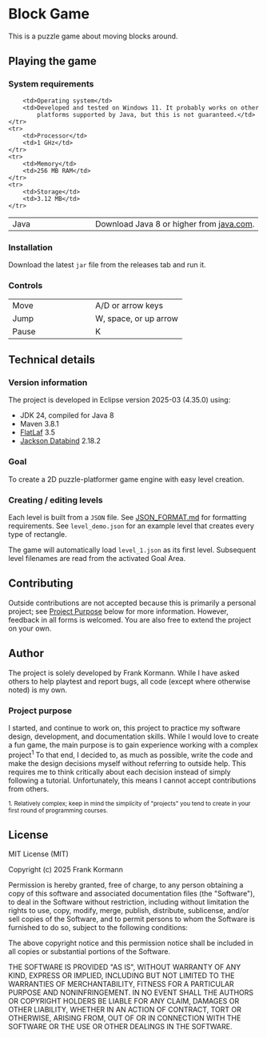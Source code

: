 <style>
	td {
		min-width: 150px;
	}
</style>

# Block Game

This is a puzzle game about moving blocks around.

## Playing the game

### System requirements

<table>
	<tr>
		<td>Java</td>
		<td>Download Java 8 or higher from
			<a href="https://www.java.com/en/download/">java.com</a>.</td>
	</tr>
	<tr>

		<td>Operating system</td>
		<td>Developed and tested on Windows 11. It probably works on other
			platforms supported by Java, but this is not guaranteed.</td>
	</tr>
	<tr>
		<td>Processor</td>
		<td>1 GHz</td>
	</tr>
	<tr>
		<td>Memory</td>
		<td>256 MB RAM</td>
	</tr>
	<tr>
		<td>Storage</td>
		<td>3.12 MB</td>
	</tr>
</table>

### Installation

Download the latest `jar` file from the releases tab and run it.

### Controls

<table>
	<tr>
		<td>Move</td>
		<td>A/D or arrow keys</td>
	</tr>
	<tr>
		<td>Jump</td>
		<td>W, space, or up arrow</td>
	</tr>
	<tr>
		<td>Pause</td>
		<td>K</td>
	</tr>
</table>

## Technical details

### Version information

The project is developed in Eclipse version 2025-03 (4.35.0) using:

- JDK 24, compiled for Java 8
- Maven 3.8.1
- [FlatLaf](https://github.com/JFormDesigner/FlatLaf) 3.5
- [Jackson Databind](https://github.com/FasterXML/jackson-databind/) 2.18.2

### Goal

To create a 2D puzzle-platformer game engine with easy level creation.

### Creating / editing levels

Each level is built from a `JSON` file. See [JSON_FORMAT.md](JSON_FORMAT.md) for
formatting requirements. See `level_demo.json` for an example level that creates
every type of rectangle.

The game will automatically load `level_1.json` as its first level. Subsequent
level filenames are read from the activated Goal Area.

## Contributing

Outside contributions are not accepted because this is primarily a personal
project; see [Project Purpose](#project-purpose) below for more information.
However, feedback in all forms is welcomed. You are also free to extend the
project on your own.

## Author

The project is solely developed by Frank Kormann. While I have asked others to
help playtest and report bugs, all code (except where otherwise noted) is my own.

### Project purpose

I started, and continue to work on, this project to practice my software design,
development, and documentation skills. While I would love to create a fun game,
the main purpose is to gain experience working with a complex project<sup>1</sup>
To that end, I decided to, as much as possible, write the code and make the
design decisions myself without referring to outside help. This requires me to
think critically about each decision instead of simply following a tutorial.
Unfortunately, this means I cannot accept contributions from others.

<sup>1. Relatively complex; keep in mind the simplicity of "projects" you tend
to create in your first round of programming courses.</sup>

## License

MIT License (MIT)

Copyright (c) 2025 Frank Kormann

Permission is hereby granted, free of charge, to any person obtaining a copy of
this software and associated documentation files (the "Software"), to deal in
the Software without restriction, including without limitation the rights to
use, copy, modify, merge, publish, distribute, sublicense, and/or sell copies of
the Software, and to permit persons to whom the Software is furnished to do so,
subject to the following conditions:

The above copyright notice and this permission notice shall be included in all
copies or substantial portions of the Software.

THE SOFTWARE IS PROVIDED "AS IS", WITHOUT WARRANTY OF ANY KIND, EXPRESS OR
IMPLIED, INCLUDING BUT NOT LIMITED TO THE WARRANTIES OF MERCHANTABILITY, FITNESS
FOR A PARTICULAR PURPOSE AND NONINFRINGEMENT. IN NO EVENT SHALL THE AUTHORS OR
COPYRIGHT HOLDERS BE LIABLE FOR ANY CLAIM, DAMAGES OR OTHER LIABILITY, WHETHER
IN AN ACTION OF CONTRACT, TORT OR OTHERWISE, ARISING FROM, OUT OF OR IN
CONNECTION WITH THE SOFTWARE OR THE USE OR OTHER DEALINGS IN THE SOFTWARE.
